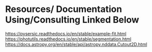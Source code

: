 # Resources/ Documentation Using/Consulting Linked Below

https://pysersic.readthedocs.io/en/stable/example-fit.html
https://photutils.readthedocs.io/en/stable/segmentation.html
https://docs.astropy.org/en/stable/api/astropy.nddata.Cutout2D.html
